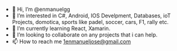 - 👋 Hi, I’m @enmanuelgg
- 👀 I’m interested in C#, Android, IOS Develpment, Databases, ioT Projects, domotica, sports like padel, soccer, cars, F1, rally etc.
- 🌱 I’m currently learning React, Xamarin.
- 💞️ I’m looking to collaborate on any projects that i can help.
- 📫 How to reach me 1enmanueljose@gmail.com

<!---
enmanuelgg/enmanuelgg is a ✨ special ✨ repository because its `README.md` (this file) appears on your GitHub profile.
You can click the Preview link to take a look at your changes.
--->
